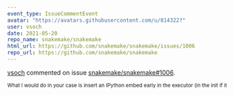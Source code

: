 ```yaml
---
event_type: IssueCommentEvent
avatar: "https://avatars.githubusercontent.com/u/814322?"
user: vsoch
date: 2021-05-20
repo_name: snakemake/snakemake
html_url: https://github.com/snakemake/snakemake/issues/1006
repo_url: https://github.com/snakemake/snakemake
---
```


<a href='https://github.com/vsoch' target='_blank'>vsoch</a> commented on issue <a href='https://github.com/snakemake/snakemake/issues/1006' target='_blank'>snakemake/snakemake#1006</a>.

<small>What I would do in your case is insert an IPython embed early in the executor (in the init if it